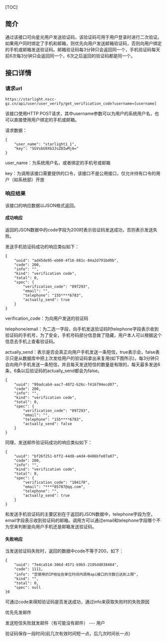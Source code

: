[TOC]

## 简介

通过该接口可向星光用户发送验证码，该验证码可用于用户登录时进行二次验证。如果用户同时绑定了手机和邮箱，则优先向用户发送邮箱验证码，否则向用户绑定的手机或邮箱发送验证码。邮箱验证码每3分钟只会返回同一个，手机验证码每天前6次每3分钟只会返回同一个，6次之后返回的验证码都是同一个。

## 接口详情

### 请求url

```shell
https://starlight.nscc-gz.cn/api/user/user_verify/get_verification_code?username=[username]
```

该接口使用HTTP POST请求，其中username参数可以为用户的系统用户名，也可以直接使用用户绑定的手机或邮箱。

请求数据：

```shell
{
	"user_name": "starlight1_1",
	"key": "SGVsbG9Xb3JsZDIwMjA="
}
```

user_name：为系统用户名，或者绑定的手机号或邮箱

key：为调用该接口需要提供的口令，该接口不是公用接口，仅允许持有口令的用户（如系统部）开放



### 响应结果

该接口的响应数据以JSON格式返回。

#### 成功响应

返回的JSON数据中的code字段为200时表示验证码发送成功，否则表示发送失败。

发送手机验证码成功的响应类似如下：

```shell
{
    "uuid": "ad45de95-eb60-4f16-881c-84a2d791bd0b",
    "code": 200,
    "info": "",
    "kind": "verification code",
    "total": 0,
    "spec": {
        "verification_code": "897293",
        "email": "",
        "telephone": "155****6783",
        "actually_send": true
    }
}
```

verification_code：为向用户发送的验证码

telephone/email：为二选一字段，向手机发送验证码时telephone字段表示收到验证码的手机号，为了安全，手机号码部分信息做了隐藏，用户本人可以根据这个信息去手机上查看验证码。

actually_send：表示是否会真正向用户手机发送一条短信，true表示会，false表示只是从数据库中把上次发给用户的验证码拿出来复用(如下图所示)，每3分钟只会向用户手机发送一条短信，并且每天发送短信的数量是有限的，每天最多发送6条，6条以后验证码的actually_send都会为false。

```shell
{
    "uuid": "99adcab4-aac7-4072-b26c-f416794ecd07",
    "code": 200,
    "info": "",
    "kind": "verification code",
    "total": 0,
    "spec": {
        "verification_code": "897293",
        "email": "",
        "telephone": "155****6783",
        "actually_send": false
    }
}
```



同理，发送邮件验证码成功的响应类似如下：

```shell
{
    "uuid": "bf26f251-bff2-44d8-a4d4-0486bfe07a07",
    "code": 200,
    "info": "",
    "kind": "verification code",
    "total": 0,
    "spec": {
        "verification_code": "104170",
        "email": "****85787@qq.com",
        "telephone": "",
        "actually_send": true
    }
}
```

和发送手机验证码的主要区别在于返回的JSON数据中，telephone字段为空，email字段表示收到验证码的邮箱。调用方可以通过email和telephone字段哪个不为空来判断是向用户手机还是邮箱发送验证码。



#### 失败响应

当发送验证码失败时，返回的数据中code不等于200，如下：

```shell
{
    "uuid": "7e4ca514-306d-4571-b9b5-2195dd038484",
    "code": 1111,
    "info": "您使用的IP地址在单位时间内调用api接口的次数已达到上限",
    "kind": "",
    "total": 0,
    "spec": null
}0
```

可通过code来得知验证码是否发送成功，通过info来获取失败时的失败原因



优先先发邮件

发送短信失败就发邮件（有可能没有邮件） --- 用户

验证码保存一段时间(前几次有效时间短一点，后几次时间长一点)

